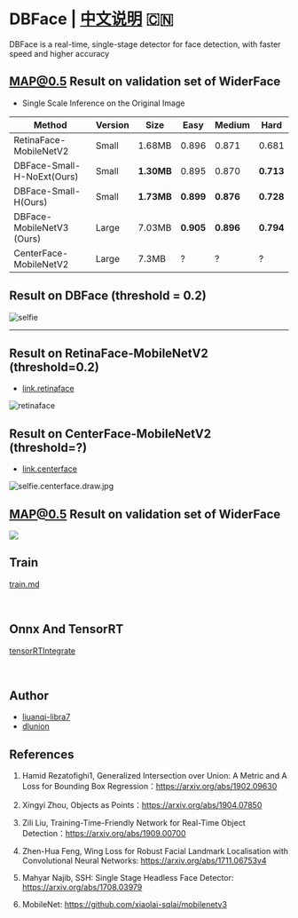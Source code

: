 # DBFace | [中文说明](README.cn.md) :cn:
DBFace is a real-time, single-stage detector for face detection, with faster speed and higher accuracy



## MAP@0.5 Result on validation set of WiderFace

*  Single Scale Inference on the Original Image

Method | Version | Size | Easy | Medium | Hard
-|-|-|-|-|-
RetinaFace-MobileNetV2 | Small | 1.68MB  | 0.896 | 0.871 | 0.681
DBFace-Small-H-NoExt(Ours) | Small   | **1.30MB** | 0.895 | 0.870 | **0.713** 
DBFace-Small-H(Ours)       | Small   | **1.73MB** | **0.899** | **0.876** | **0.728** 
DBFace-MobileNetV3 (Ours) | Large | 7.03MB | **0.905** | **0.896** | **0.794** 
CenterFace-MobileNetV2 | Large | 7.3MB | ? | ? | ?


## Result on DBFace (threshold = 0.2)

![selfie](result/selfie.draw.jpg)

---



## Result on RetinaFace-MobileNetV2 (threshold=0.2)

* [link.retinaface](https://github.com/deepinsight/insightface/tree/master/RetinaFace)

![retinaface](result/selfie.retinaface.draw.jpg)



## Result on CenterFace-MobileNetV2 (threshold=?)

* [link.centerface](https://github.com/Star-Clouds/CenterFace)

![selfie.centerface.draw.jpg](result/selfie.centerface.draw.jpg)


## MAP@0.5 Result on validation set of WiderFace

![](result/merge.jpg)



## Train

[train.md](train/small/README.md)

<br/>


## Onnx And TensorRT
[tensorRTIntegrate](https://github.com/dlunion/tensorRTIntegrate)

<br/>


## Author
- [liuanqi-libra7](https://github.com/liuanqi-libra7)
- [dlunion](https://github.com/dlunion)



## References

1. Hamid Rezatofighi1, Generalized Intersection over Union: A Metric and A Loss for Bounding Box Regression：https://arxiv.org/abs/1902.09630

2. Xingyi Zhou, Objects as Points：https://arxiv.org/abs/1904.07850

3. Zili Liu, Training-Time-Friendly Network for Real-Time Object Detection：https://arxiv.org/abs/1909.00700

4. Zhen-Hua Feng, Wing Loss for Robust Facial Landmark Localisation with Convolutional Neural Networks: https://arxiv.org/abs/1711.06753v4

5. Mahyar Najib, SSH: Single Stage Headless Face Detector: https://arxiv.org/abs/1708.03979

6. MobileNet: https://github.com/xiaolai-sqlai/mobilenetv3
